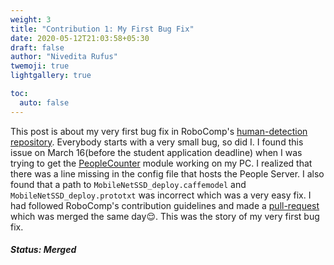 ```yaml
---
weight: 3
title: "Contribution 1: My First Bug Fix"
date: 2020-05-12T21:03:58+05:30
draft: false
author: "Nivedita Rufus"
twemoji: true
lightgallery: true

toc:
  auto: false
---
```


This post is about my very first bug fix in RoboComp's [human-detection repository](https://github.com/robocomp/human-detection). Everybody starts with a very small bug, so did I. I found this issue on March 16(before the student application deadline) when I was trying to get the [PeopleCounter](https://github.com/robocomp/human-detection/tree/master/components/peopleCounter) module working on my PC. I realized that there was a line missing in the config file that hosts the People Server. I also found that a path to `MobileNetSSD_deploy.caffemodel` and `MobileNetSSD_deploy.prototxt` was incorrect which was a very easy fix. I had followed RoboComp's contribution guidelines and made a [pull-request](https://github.com/robocomp/human-detection/pull/2) which was merged the same day:relieved:. This was the story of my very first bug fix.

##### Status: Merged